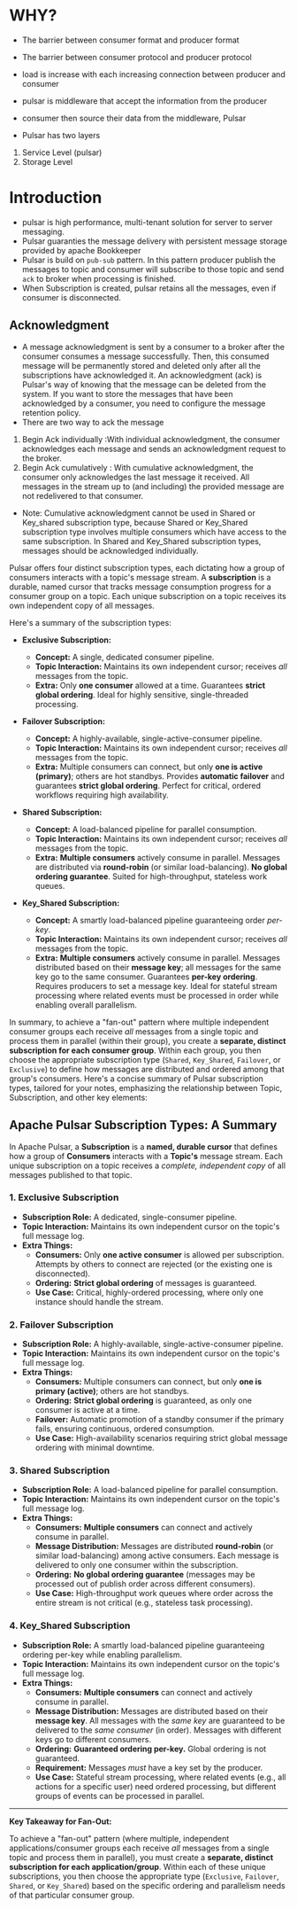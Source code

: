 # WHY?

- The barrier between consumer format and producer format
- The barrier between consumer protocol and producer protocol
- load is increase with each increasing connection between producer and consumer

- pulsar is middleware that accept the information from the producer
- consumer then source their data from the middleware, Pulsar

- Pulsar has two layers

1. Service Level (pulsar)
2. Storage Level

# Introduction

- pulsar is high performance, multi-tenant solution for server to server messaging.
- Pulsar guaranties the message delivery with persistent message storage provided by apache Bookkeeper
- Pulsar is build on `pub-sub` pattern. In this pattern producer publish the messages to topic and consumer will subscribe to those topic and send `ack` to broker when processing is finished.
- When Subscription is created, pulsar retains all the messages, even if consumer is disconnected.

## Acknowledgment

- A message acknowledgment is sent by a consumer to a broker after the consumer consumes a message successfully. Then, this consumed message will be permanently stored and deleted only after all the subscriptions have acknowledged it. An acknowledgment (ack) is Pulsar's way of knowing that the message can be deleted from the system. If you want to store the messages that have been acknowledged by a consumer, you need to configure the message retention policy.
- There are two way to ack the message

1. Begin Ack individually :With individual acknowledgment, the consumer acknowledges each message and sends an acknowledgment request to the broker.
2. Begin Ack cumulatively : With cumulative acknowledgment, the consumer only acknowledges the last message it received. All messages in the stream up to (and including) the provided message are not redelivered to that consumer.

- Note: Cumulative acknowledgment cannot be used in Shared or Key_shared subscription type, because Shared or Key_Shared subscription type involves multiple consumers which have access to the same subscription. In Shared and Key_Shared subscription types, messages should be acknowledged individually.

Pulsar offers four distinct subscription types, each dictating how a group of consumers interacts with a topic's message stream. A **subscription** is a durable, named cursor that tracks message consumption progress for a consumer group on a topic. Each unique subscription on a topic receives its own independent copy of all messages.

Here's a summary of the subscription types:

- **Exclusive Subscription:**

  - **Concept:** A single, dedicated consumer pipeline.
  - **Topic Interaction:** Maintains its own independent cursor; receives _all_ messages from the topic.
  - **Extra:** Only **one consumer** allowed at a time. Guarantees **strict global ordering**. Ideal for highly sensitive, single-threaded processing.

- **Failover Subscription:**

  - **Concept:** A highly-available, single-active-consumer pipeline.
  - **Topic Interaction:** Maintains its own independent cursor; receives _all_ messages from the topic.
  - **Extra:** Multiple consumers can connect, but only **one is active (primary)**; others are hot standbys. Provides **automatic failover** and guarantees **strict global ordering**. Perfect for critical, ordered workflows requiring high availability.

- **Shared Subscription:**

  - **Concept:** A load-balanced pipeline for parallel consumption.
  - **Topic Interaction:** Maintains its own independent cursor; receives _all_ messages from the topic.
  - **Extra:** **Multiple consumers** actively consume in parallel. Messages are distributed via **round-robin** (or similar load-balancing). **No global ordering guarantee**. Suited for high-throughput, stateless work queues.

- **Key_Shared Subscription:**
  - **Concept:** A smartly load-balanced pipeline guaranteeing order _per-key_.
  - **Topic Interaction:** Maintains its own independent cursor; receives _all_ messages from the topic.
  - **Extra:** **Multiple consumers** actively consume in parallel. Messages distributed based on their **message key**; all messages for the same key go to the same consumer. Guarantees **per-key ordering**. Requires producers to set a message key. Ideal for stateful stream processing where related events must be processed in order while enabling overall parallelism.

In summary, to achieve a "fan-out" pattern where multiple independent consumer groups each receive _all_ messages from a single topic and process them in parallel (within their group), you create a **separate, distinct subscription for each consumer group**. Within each group, you then choose the appropriate subscription type (`Shared`, `Key_Shared`, `Failover`, or `Exclusive`) to define how messages are distributed and ordered among that group's consumers.
Here's a concise summary of Pulsar subscription types, tailored for your notes, emphasizing the relationship between Topic, Subscription, and other key elements:

## Apache Pulsar Subscription Types: A Summary

In Apache Pulsar, a **Subscription** is a **named, durable cursor** that defines how a group of **Consumers** interacts with a **Topic's** message stream. Each unique subscription on a topic receives a _complete, independent copy_ of all messages published to that topic.

### 1. Exclusive Subscription

- **Subscription Role:** A dedicated, single-consumer pipeline.
- **Topic Interaction:** Maintains its own independent cursor on the topic's full message log.
- **Extra Things:**
  - **Consumers:** Only **one active consumer** is allowed per subscription. Attempts by others to connect are rejected (or the existing one is disconnected).
  - **Ordering:** **Strict global ordering** of messages is guaranteed.
  - **Use Case:** Critical, highly-ordered processing, where only one instance should handle the stream.

### 2. Failover Subscription

- **Subscription Role:** A highly-available, single-active-consumer pipeline.
- **Topic Interaction:** Maintains its own independent cursor on the topic's full message log.
- **Extra Things:**
  - **Consumers:** Multiple consumers can connect, but only **one is primary (active)**; others are hot standbys.
  - **Ordering:** **Strict global ordering** is guaranteed, as only one consumer is active at a time.
  - **Failover:** Automatic promotion of a standby consumer if the primary fails, ensuring continuous, ordered consumption.
  - **Use Case:** High-availability scenarios requiring strict global message ordering with minimal downtime.

### 3. Shared Subscription

- **Subscription Role:** A load-balanced pipeline for parallel consumption.
- **Topic Interaction:** Maintains its own independent cursor on the topic's full message log.
- **Extra Things:**
  - **Consumers:** **Multiple consumers** can connect and actively consume in parallel.
  - **Message Distribution:** Messages are distributed **round-robin** (or similar load-balancing) among active consumers. Each message is delivered to only one consumer within the subscription.
  - **Ordering:** **No global ordering guarantee** (messages may be processed out of publish order across different consumers).
  - **Use Case:** High-throughput work queues where order across the entire stream is not critical (e.g., stateless task processing).

### 4. Key_Shared Subscription

- **Subscription Role:** A smartly load-balanced pipeline guaranteeing ordering per-key while enabling parallelism.
- **Topic Interaction:** Maintains its own independent cursor on the topic's full message log.
- **Extra Things:**
  - **Consumers:** **Multiple consumers** can connect and actively consume in parallel.
  - **Message Distribution:** Messages are distributed based on their **message key**. All messages with the _same key_ are guaranteed to be delivered to the _same consumer_ (in order). Messages with different keys go to different consumers.
  - **Ordering:** **Guaranteed ordering per-key.** Global ordering is not guaranteed.
  - **Requirement:** Messages _must_ have a key set by the producer.
  - **Use Case:** Stateful stream processing, where related events (e.g., all actions for a specific user) need ordered processing, but different groups of events can be processed in parallel.

---

**Key Takeaway for Fan-Out:**

To achieve a "fan-out" pattern (where multiple, independent applications/consumer groups each receive _all_ messages from a single topic and process them in parallel), you must create a **separate, distinct subscription for each application/group**. Within each of these unique subscriptions, you then choose the appropriate type (`Exclusive`, `Failover`, `Shared`, or `Key_Shared`) based on the specific ordering and parallelism needs of that particular consumer group.

